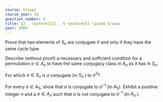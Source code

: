 ```yaml
---
course: Groups
course_year: IA
question_number: 9
title: $3 . \mathrm{II} . 6 \mathrm{E} \quad$ Groups
year: 2008
---
```



Prove that two elements of $S_{n}$ are conjugate if and only if they have the same cycle type.

Describe (without proof) a necessary and sufficient condition for a permutation $\sigma \in A_{n}$ to have the same conjugacy class in $A_{n}$ as it has in $S_{n}$.

For which $\sigma \in S_{n}$ is $\sigma$ conjugate (in $S_{n}$ ) to $\sigma^{2} ?$

For every $\sigma \in A_{5}$, show that $\sigma$ is conjugate to $\sigma^{-1}$ (in $\left.A_{5}\right)$. Exhibit a positive integer $n$ and a $\sigma \in A_{n}$ such that $\sigma$ is not conjugate to $\sigma^{-1}$ (in $A_{n}$ ).
